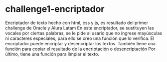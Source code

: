 # challenge1-encriptador
Encriptador de texto hecho con html, css y js, es resultado del primer challenge de Oracle y Alura Latam
En este encriptador, se sustituyen las vocales por ciertas palabras, se le pide al usario que no ingrese mayúsculas ni caracteres especiales, para ello se creo una función que lo verifica.
El encriptador puede encriptar y desencriptar los textos.
También tiene una función para copiar el resultado de la encriptación o desencriptación
Por último, tiene una función para limpiar el texto.
